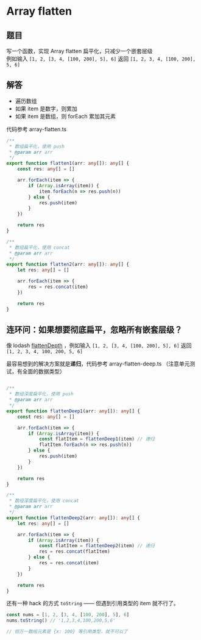 # Array flatten

## 题目

写一个函数，实现 Array flatten 扁平化，只减少一个嵌套层级<br>
例如输入 `[1, 2, [3, 4, [100, 200], 5], 6]` 返回 `[1, 2, 3, 4, [100, 200], 5, 6]`

## 解答

- 遍历数组
- 如果 item 是数字，则累加
- 如果 item 是数组，则 forEach 累加其元素

代码参考 array-flatten.ts

```ts
/**
 * 数组扁平化，使用 push
 * @param arr arr
 */
export function flatten1(arr: any[]): any[] {
    const res: any[] = []

    arr.forEach(item => {
        if (Array.isArray(item)) {
            item.forEach(n => res.push(n))
        } else {
            res.push(item)
        }
    })

    return res
}

/**
 * 数组扁平化，使用 concat
 * @param arr arr
 */
export function flatten2(arr: any[]): any[] {
    let res: any[] = []

    arr.forEach(item => {
        res = res.concat(item)
    })

    return res
}
```

## 连环问：如果想要彻底扁平，忽略所有嵌套层级？

像 lodash [flattenDepth](https://www.lodashjs.com/docs/lodash.flattenDepth) ，例如输入 `[1, 2, [3, 4, [100, 200], 5], 6]` 返回 `[1, 2, 3, 4, 100, 200, 5, 6]`

最容易想到的解决方案就是**递归**，代码参考 array-flatten-deep.ts （注意单元测试，有全面的数据类型）

```ts

/**
 * 数组深度扁平化，使用 push
 * @param arr arr
 */
export function flattenDeep1(arr: any[]): any[] {
    const res: any[] = []

    arr.forEach(item => {
        if (Array.isArray(item)) {
            const flatItem = flattenDeep1(item) // 递归
            flatItem.forEach(n => res.push(n))
        } else {
            res.push(item)
        }
    })

    return res
}

/**
 * 数组深度扁平化，使用 concat
 * @param arr arr
 */
export function flattenDeep2(arr: any[]): any[] {
    let res: any[] = []

    arr.forEach(item => {
        if (Array.isArray(item)) {
            const flatItem = flattenDeep2(item) // 递归
            res = res.concat(flatItem)
        } else {
            res = res.concat(item)
        }
    })

    return res
}
```

还有一种 hack 的方式 `toString` —— 但遇到引用类型的 item 就不行了。

```js
const nums = [1, 2, [3, 4, [100, 200], 5], 6]
nums.toString() // '1,2,3,4,100,200,5,6'

// 但万一数组元素是 {x: 100} 等引用类型，就不可以了
```
